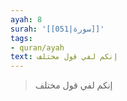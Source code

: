 ```yaml
---
ayah: 8
surah: '[[051|سورة]]'
tags:
- quran/ayah
text: إنكم لفي قول مختلف
---
```

> إنكم لفي قول مختلف
